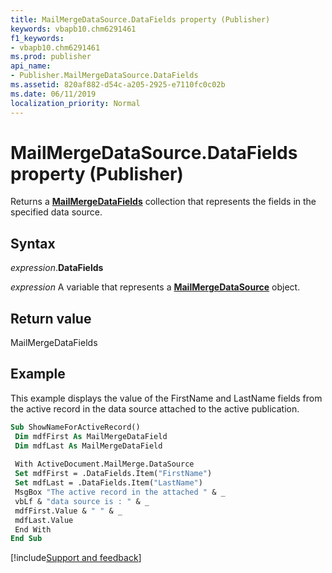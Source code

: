 ```yaml
---
title: MailMergeDataSource.DataFields property (Publisher)
keywords: vbapb10.chm6291461
f1_keywords:
- vbapb10.chm6291461
ms.prod: publisher
api_name:
- Publisher.MailMergeDataSource.DataFields
ms.assetid: 820af882-d54c-a205-2925-e7110fc0c02b
ms.date: 06/11/2019
localization_priority: Normal
---
```



# MailMergeDataSource.DataFields property (Publisher)

Returns a **[MailMergeDataFields](Publisher.MailMergeDataFields.md)** collection that represents the fields in the specified data source.


## Syntax

_expression_.**DataFields**

_expression_ A variable that represents a **[MailMergeDataSource](Publisher.MailMergeDataSource.md)** object.


## Return value

MailMergeDataFields


## Example

This example displays the value of the FirstName and LastName fields from the active record in the data source attached to the active publication.

```vb
Sub ShowNameForActiveRecord() 
 Dim mdfFirst As MailMergeDataField 
 Dim mdfLast As MailMergeDataField 
 
 With ActiveDocument.MailMerge.DataSource 
 Set mdfFirst = .DataFields.Item("FirstName") 
 Set mdfLast = .DataFields.Item("LastName") 
 MsgBox "The active record in the attached " & _ 
 vbLf & "data source is : " & _ 
 mdfFirst.Value & " " & _ 
 mdfLast.Value 
 End With 
End Sub
```

[!include[Support and feedback](~/includes/feedback-boilerplate.md)]